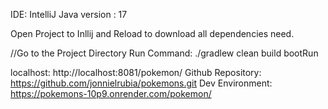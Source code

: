 IDE: IntelliJ
Java version : 17

Open Project to Inllij and Reload to download all dependencies need.

//Go to the Project Directory
Run Command: ./gradlew clean build bootRun

localhost: http://localhost:8081/pokemon/<name or id>
Github Repository: https://github.com/jonnielrubia/pokemons.git
Dev Environment: https://pokemons-10p9.onrender.com/pokemon/<name or id>
